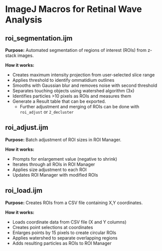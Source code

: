 # ImageJ Macros for Retinal Wave Analysis

## roi_segmentation.ijm
**Purpose:** Automated segmentation of regions of interest (ROIs) from z-stack images.

**How it works:**
- Creates maximum intensity projection from user-selected slice range
- Applies threshold to identify ommatidium outlines
- Smooths with Gaussian blur and removes noise with second threshold
- Separates touching objects using watershed algorithm (3x)
- Identifies particles >10 pixels as ROIs and measures them
- Generate a Result table that can be exported.
  - Further adjustment and merging of ROIs can be done with `roi_adjust` or `2_decluster`

## roi_adjust.ijm
**Purpose:** Batch adjustment of ROI sizes in ROI Manager.

**How it works:**
- Prompts for enlargement value (negative to shrink)
- Iterates through all ROIs in ROI Manager
- Applies size adjustment to each ROI
- Updates ROI Manager with modified ROIs

## roi_load.ijm
**Purpose:** Creates ROIs from a CSV file containing X,Y coordinates.

**How it works:**
- Loads coordinate data from CSV file (X and Y columns)
- Creates point selections at coordinates
- Enlarges points by 15 pixels to create circular ROIs
- Applies watershed to separate overlapping regions
- Adds resulting particles as ROIs to ROI Manager

